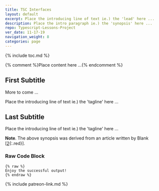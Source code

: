```yaml
---
title: TSC Interfaces
layout: default
excerpt: Place the introducing line of text ie.) the 'lead' here ...
description: Place the intro paragraph ie.) the 'synopsis' here ...
repo: Typescript-Lessons-Project 
ver_date: 11-17-19
navigation_weight: 8
categories: page
---
```

{% include toc.md %}

{% comment %}Place content here ...{% endcomment %}

## First Subtitle

More to come ...

Place the introducing line of text ie.) the 'tagline' here ...

## Last Subtitle

Place the introducing line of text ie.) the 'tagline' here ...

**Note**. The above synopsis was derived from an article written by Blank [[2](#BLANK){:.red}].

### Raw Code Block

```liquid
{% raw %}
Enjoy the successful output!
{% endraw %}
```

{% include patreon-link.md %}
